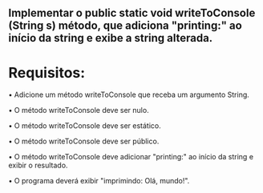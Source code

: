 ## Implementar o public static void writeToConsole (String s) método, que adiciona "printing:" ao início da string e exibe a string alterada.

# Requisitos:
•   Adicione um método writeToConsole que receba um argumento String.

•   O método writeToConsole deve ser nulo.

•   O método writeToConsole deve ser estático.

•   O método writeToConsole deve ser público.

•   O método writeToConsole deve adicionar "printing:" ao início da string e exibir o resultado.

•   O programa deverá exibir "imprimindo: Olá, mundo!".